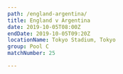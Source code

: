 ```yaml
---
path: /england-argentina/
title: England v Argentina
date: 2019-10-05T08:00Z
endDate: 2019-10-05T09:20Z
locationName: Tokyo Stadium, Tokyo
group: Pool C
matchNumber: 25

---
```


